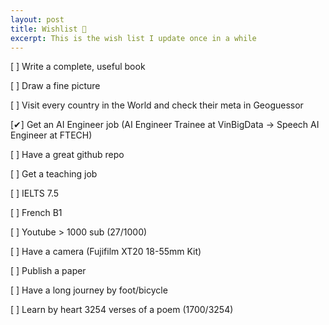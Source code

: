 ```yaml
---
layout: post
title: Wishlist 🌠
excerpt: This is the wish list I update once in a while
---
```


[  ]  Write a complete, useful book

[  ]  Draw a fine picture

[  ]  Visit every country in the World and check their meta in Geoguessor

[✔]  Get an AI Engineer job (AI Engineer Trainee at VinBigData -> Speech AI Engineer at FTECH)

[  ]  Have a great github repo

[  ]  Get a teaching job

[  ]  IELTS 7.5

[  ]  French B1

[  ]  Youtube > 1000 sub (27/1000)

[  ]  Have a camera (Fujifilm XT20 18-55mm Kit)

[  ]  Publish a paper

[  ]  Have a long journey by foot/bicycle

[  ] Learn by heart 3254 verses of a poem (1700/3254)